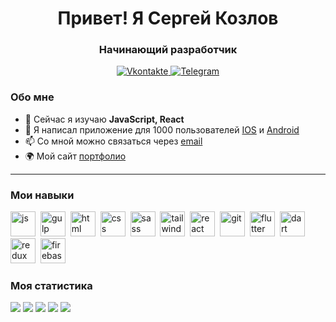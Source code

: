 <div id="header" align="center">
    <h1>Привет! Я Сергей Козлов </h1>
    <h3>Начинающий разработчик</h3>
</div>

<div id="socials" align="center">
    <a href="https://vk.com/vmf.serge.kozlov" target='_blank'>
    <img src="https://img.shields.io/badge/Vkontakte-blue?style=for-the-badge&logo=vkontakte&logoColor=white" alt="Vkontakte"/>
  </a>
  <!-- <a href="twitter-url">
    <img src="https://img.shields.io/badge/Twitter-blue?style=for-the-badge&logo=twitter&logoColor=white" alt="Twitter"/>
  </a> -->
  <a href="https://t.me/vmfsergeikozlov" target='_blank'>
    <img src="https://img.shields.io/badge/Telegram-blue?style=for-the-badge&logo=telegram&logoColor=white" alt="Telegram"/>
  </a>
</div>

### Обо мне

- 🌱 Сейчас я изучаю **JavaScript, React**
- 🤘 Я написал приложение для 1000 пользователей [IOS](https://apps.apple.com/ru/app/misbox/id1569062876) и [Android](https://play.google.com/store/apps/details?id=ru.tiomed.misbox&pli=1)
- 📫 Со мной можно связаться через [email](mailto:vmf.serge.kozlov@gmail.com)
- 🌍 Мой сайт [портфолио](https://sergey-kozlov-developer.github.io/react-portfolio)

---

### Мои навыки

<img src="https://cdn.jsdelivr.net/gh/devicons/devicon/icons/javascript/javascript-original.svg" title="js" width="40" height="40"/>&nbsp;
<img src="https://cdn.jsdelivr.net/gh/devicons/devicon/icons/gulp/gulp-plain.svg" title="gulp" width="40" height="40"/>&nbsp;
<img src="https://cdn.jsdelivr.net/gh/devicons/devicon/icons/html5/html5-original.svg" title="html" width="40" height="40"/>&nbsp;
<img src="https://cdn.jsdelivr.net/gh/devicons/devicon/icons/css3/css3-original.svg" title="css" width="40" height="40"/>&nbsp;
<img src="https://cdn.jsdelivr.net/gh/devicons/devicon/icons/sass/sass-original.svg" title="sass" width="40" height="40"/>&nbsp;
<img src="https://cdn.jsdelivr.net/gh/devicons/devicon/icons/tailwindcss/tailwindcss-plain.svg" title="tailwindcss" width="40" height="40"/>&nbsp;
<img src="https://cdn.jsdelivr.net/gh/devicons/devicon/icons/react/react-original.svg" title="react" width="40" height="40"/>&nbsp;
<img src="https://cdn.jsdelivr.net/gh/devicons/devicon/icons/git/git-plain.svg" title="git" width="40" height="40"/>&nbsp;
<img src="https://cdn.jsdelivr.net/gh/devicons/devicon/icons/flutter/flutter-original.svg" title='flutter' width="40" height="40"/>&nbsp;
<img src="https://cdn.jsdelivr.net/gh/devicons/devicon/icons/dart/dart-original-wordmark.svg" title='dart' width="40" height="40"/>&nbsp;
<img src="https://cdn.jsdelivr.net/gh/devicons/devicon/icons/redux/redux-original.svg" title='redux' width="40" height="40"/>&nbsp;
<img src="https://cdn.jsdelivr.net/gh/devicons/devicon/icons/firebase/firebase-plain-wordmark.svg" title='firebase' width="40" height="40"/>&nbsp;

<!-- <img src="https://cdn.jsdelivr.net/gh/devicons/devicon/icons/bootstrap/bootstrap-plain.svg" title="bootstrap" width="40" height="40"/>&nbsp;
<img src="https://cdn.jsdelivr.net/gh/devicons/devicon/icons/npm/npm-original-wordmark.svg" title="npm" width="40" height="40"/>&nbsp; -->

### Моя статистика

<!-- <div id="stat" align="center"> -->

![](http://github-profile-summary-cards.vercel.app/api/cards/profile-details?username=Sergey-Kozlov-developer&theme=gruvbox)
![](http://github-profile-summary-cards.vercel.app/api/cards/repos-per-language?username=Sergey-Kozlov-developer&theme=gruvbox)
![](http://github-profile-summary-cards.vercel.app/api/cards/most-commit-language?username=Sergey-Kozlov-developer&theme=gruvbox)
![](http://github-profile-summary-cards.vercel.app/api/cards/stats?username=Sergey-Kozlov-developer&theme=gruvbox)
![](http://github-profile-summary-cards.vercel.app/api/cards/productive-time?username=Sergey-Kozlov-developer&theme=gruvbox&utcOffset=8)
<!-- <img src="https://github-profile-summary-cards.vercel.app/api/cards/profile-details?username=Sergey-Kozlov-developer&theme=default" alt=""/>
    <img src="http://github-profile-summary-cards.vercel.app/api/cards/productive-time?username=Sergey-Kozlov-developer&theme=default&utcOffset=8" alt=""/>
     <img src="https://github-profile-summary-cards.vercel.app/api/cards/stats?username=Sergey-Kozlov-developer&theme=default" alt=""/> -->

## <!-- </div> -->
